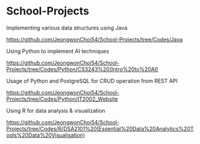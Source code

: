 # School-Projects

Implementing various data structures using Java

https://github.com/JeongwonChoi54/School-Projects/tree/Codes/Java

Using Python to implement AI techniques

https://github.com/JeongwonChoi54/School-Projects/tree/Codes/Python/CS3243%20(Intro%20to%20AI)

Usage of Python and PostgreSQL for CRUD operation from REST API

https://github.com/JeongwonChoi54/School-Projects/tree/Codes/Python/IT2002_Website

Using R for data analysis & visualization

https://github.com/JeongwonChoi54/School-Projects/tree/Codes/R/DSA2101%20(Essential%20Data%20Analytics%20Tools%20Data%20Visualisation)
